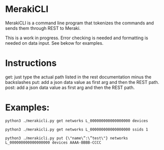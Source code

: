 # MerakiCLI
MerakiCLI is a command line program that tokenizes the commands and sends them through REST to Meraki.

This is a work in progress. Error checking is needed and formatting is needed on data input. See bekow for examples.

# Instructions #
get: just type the actual path listed in the rest documentation minus the backslashes
put: add a json data value as first arg and then the REST path.
post: add a json data value as first arg and then the REST path.

# Examples: #
`python3 ./merakicli.py get networks L_000000000000000000 devices`

`python3 ./merakicli.py get networks L_000000000000000000 ssids 1`

`python3 ./merakicli.py put {\"name\”:\”test\"} networks L_000000000000000000 devices AAAA-BBBB-CCCC`

